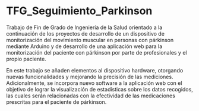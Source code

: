 # TFG_Seguimiento_Parkinson

Trabajo de Fin de Grado de Ingeniería de la Salud orientado a la continuación de los proyectos de desarrollo de un dispositivo de monitorización del movimiento muscular en personas con párkinson mediante Arduino y de desarrollo de una aplicación web para la monitorización del paciente con párkinson por parte de profesionales y el propio paciente. 

En este trabajo se añaden elementos al dispositivo hardware, otorgando nuevas funcionalidades y mejorando la precisión de las mediciones. Adicionalmente, se incorpora nuevo software a la aplicación web con el objetivo de lograr la visualización de estadísticas sobre los datos recogidos, las cuales serán relacionadas con la efectividad de las medicaciones prescritas para el paciente de párkinson.
